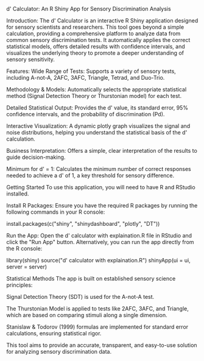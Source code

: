 d' Calculator: An R Shiny App for Sensory Discrimination Analysis

Introduction:
The d' Calculator is an interactive R Shiny application designed for sensory scientists and researchers. This tool goes beyond a simple calculation, providing a comprehensive platform to analyze data from common sensory discrimination tests. It automatically applies the correct statistical models, offers detailed results with confidence intervals, and visualizes the underlying theory to promote a deeper understanding of sensory sensitivity.

Features:
Wide Range of Tests: Supports a variety of sensory tests, including A-not-A, 2AFC, 3AFC, Triangle, Tetrad, and Duo-Trio.

Methodology & Models: Automatically selects the appropriate statistical method (Signal Detection Theory or Thurstonian model) for each test.

Detailed Statistical Output: Provides the d' value, its standard error, 95% confidence intervals, and the probability of discrimination (Pd).

Interactive Visualization: A dynamic plotly graph visualizes the signal and noise distributions, helping you understand the statistical basis of the d' calculation.

Business Interpretation: Offers a simple, clear interpretation of the results to guide decision-making.

Minimum for d' = 1: Calculates the minimum number of correct responses needed to achieve a d' of 1, a key threshold for sensory difference.

Getting Started
To use this application, you will need to have R and RStudio installed.

Install R Packages:
Ensure you have the required R packages by running the following commands in your R console:

install.packages(c("shiny", "shinydashboard", "plotly", "DT"))

Run the App:
Open the d' calculator with explaination.R file in RStudio and click the "Run App" button. Alternatively, you can run the app directly from the R console:

library(shiny)
source("d' calculator with explaination.R")
shinyApp(ui = ui, server = server)

Statistical Methods
The app is built on established sensory science principles:

Signal Detection Theory (SDT) is used for the A-not-A test.

The Thurstonian Model is applied to tests like 2AFC, 3AFC, and Triangle, which are based on comparing stimuli along a single dimension.

Stanislaw & Todorov (1999) formulas are implemented for standard error calculations, ensuring statistical rigor.

This tool aims to provide an accurate, transparent, and easy-to-use solution for analyzing sensory discrimination data.
